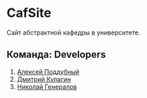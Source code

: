 # CafSite
Сайт абстрактной кафедры в университете.

## Команда: Developers
1. [Алексей Поддубный](https://vk.com/id28685693)  
2. [Дмитрий Кулагин](https://vk.com/id34260002)  
3. [Николай Генералов](https://vk.com/id40509399)  
